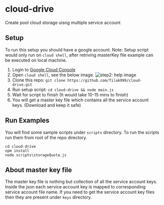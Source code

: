 # cloud-drive
Create pool cloud storage uisng multiple service account

## Setup
To run this setup you should have a google account.
Note: Setup script would only run on `cloud shell`, after retriving masterKey file example can be executed on local machine.

1. Login to [Google Cloud Console](https://console.cloud.google.com/)
2. Open `cloud shell`, see the below image.
![step2: help image](https://telegra.ph/file/6e816134fae4f644258b7.png)
3. Clone this repo: `git clone https://github.com/Tilak999/cloud-drive.git`
4. Run setup script: `cd cloud-drive && node main.js`
5. Wait for script to finish (It would take 10-15 mins to finish)
6. You will get a master key file which contains all the service account keys. (Download and keep it safe)

## Run Examples
You will find some sample scripts under `scripts` directory. To run the scripts run them from root of the repo directory.

```
cd cloud-drive
npm install
node scripts\storageQuota.js
```

## About master key file
The master key file is nothing but collection of all the service account keys. Inside the json each service account key is mapped to corresponding service account file name. If you need to get the service account key files then they are present under `keys` directory.
